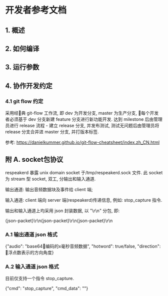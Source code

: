 # 开发者参考文档

## 1. 概述

## 2. 如何编译

## 3. 运行参数

## 4. 协作开发约定

### 4.1 git flow 约定

采用经典 git-flow 工作流, 即 dev 为开发分支, master 为生产分支, 每个开发者必须基于 dev 分支新建 feature 分支进行新功能开发. 达到 milestone 后由管理员进行 release 流程 - 建立 release 分支, 并发布测试, 测试无问题后由管理员将  release 分支合并进 master 分支, 并打版本标签.

参考: https://danielkummer.github.io/git-flow-cheatsheet/index.zh_CN.html

## 附 A. socket包协议

respeakerd 暴露 unix domain socket 于/tmp/respeakerd.sock 文件. 此 socket 为 stream 型 socket, 双工, 分输出和输入通道.

输出通道: 输出音频数据块及事件给 client 端;

输入通道: client 端向 server 端(respeakerd)传递信息, 例如: stop_capture 指令.

输出和输入通道上均采用 json 封装数据, 以 "\r\n" 分包, 即:

{json-packet}\r\n{json-packet}\r\n{json-packet}\r\n

### A.1 输出通道 json 格式

{"audio": "base64编码的x毫秒音频数据", "hotword": true/false, "direction": 浮点数表示的方向角度}

### A.2 输入通道 json 格式

目前仅支持一个指令 stop_capture.

{"cmd": "stop_capture", "cmd_data": ""}


